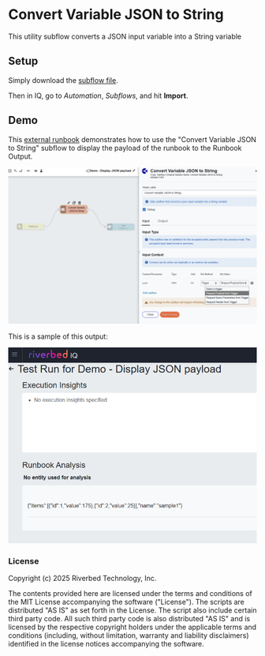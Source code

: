 # Convert Variable JSON to String

This utility subflow converts a JSON input variable into a String variable

## Setup

Simply download the [subflow file](./Convert%20Variable%20JSON%20to%20String.json).

Then in IQ, go to *Automation*, *Subflows*, and hit **Import**.

## Demo

This [external runbook](./Demo%20-%20Display%20JSON%20payload.json) demonstrates how to use the "Convert Variable JSON to String" subflow to display the payload of the runbook to the Runbook Output.

![alt text](image.png)

This is a sample of this output:

![alt text](image_output_sample.png)


### License

Copyright (c) 2025 Riverbed Technology, Inc.

The contents provided here are licensed under the terms and conditions of the MIT License accompanying the software ("License"). The scripts are distributed "AS IS" as set forth in the License. The script also include certain third party code. All such third party code is also distributed "AS IS" and is licensed by the respective copyright holders under the applicable terms and conditions (including, without limitation, warranty and liability disclaimers) identified in the license notices accompanying the software.
